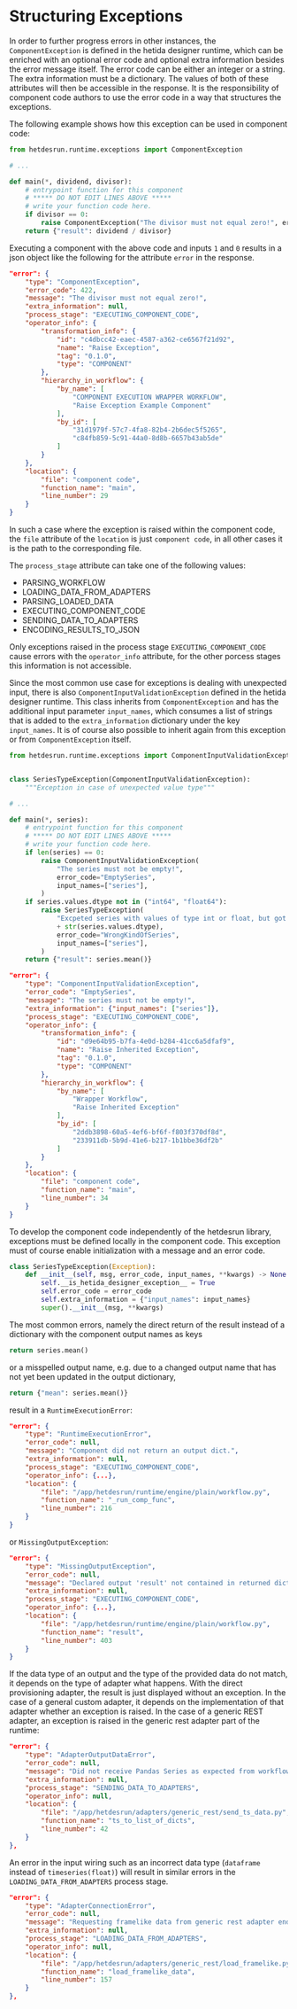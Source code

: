 # Structuring Exceptions

In order to further progress errors in other instances, the `ComponentException` is defined in the hetida designer runtime, which can be enriched with an optional error code and optional extra information besides the error message itself.
The error code can be either an integer or a string.
The extra information must be a dictionary.
The values of both of these attributes will then be accessible in the response.
It is the responsibility of component code authors to use the error code in a way that structures the exceptions.

The following example shows how this exception can be used in component code:

```python
from hetdesrun.runtime.exceptions import ComponentException

# ...

def main(*, dividend, divisor):
    # entrypoint function for this component
    # ***** DO NOT EDIT LINES ABOVE *****
    # write your function code here.
    if divisor == 0:
        raise ComponentException("The divisor must not equal zero!", error_code=422)
    return {"result": dividend / divisor}
```

Executing a component with the above code and inputs `1` and `0` results in a json object like the following for the attribute `error` in the response.

```json
"error": {
    "type": "ComponentException",
    "error_code": 422,
    "message": "The divisor must not equal zero!",
    "extra_information": null,
    "process_stage": "EXECUTING_COMPONENT_CODE",
    "operator_info": {
        "transformation_info": {
            "id": "c4dbcc42-eaec-4587-a362-ce6567f21d92",
            "name": "Raise Exception",
            "tag": "0.1.0",
            "type": "COMPONENT"
        },
        "hierarchy_in_workflow": {
            "by_name": [
                "COMPONENT EXECUTION WRAPPER WORKFLOW",
                "Raise Exception Example Component"
            ],
            "by_id": [
                "31d1979f-57c7-4fa8-82b4-2b6dec5f5265",
                "c84fb859-5c91-44a0-8d8b-6657b43ab5de"
            ]
        }
    },
    "location": {
        "file": "component code",
        "function_name": "main",
        "line_number": 29
    }
}
```

In such a case where the exception is raised within the component code, the `file` attribute of the `location` is just `component code`, in all other cases it is the path to the corresponding file.

The `process_stage` attribute can take one of the following values:
* PARSING_WORKFLOW
* LOADING_DATA_FROM_ADAPTERS
* PARSING_LOADED_DATA
* EXECUTING_COMPONENT_CODE
* SENDING_DATA_TO_ADAPTERS 
* ENCODING_RESULTS_TO_JSON

Only exceptions raised in the process stage `EXECUTING_COMPONENT_CODE` cause errors with the `operator_info` attribute, for the other porcess stages this information is not accessible.

Since the most common use case for exceptions is dealing with unexpected input, there is also `ComponentInputValidationException` defined in the hetida designer runtime.
This class inherits from `ComponentException` and has the additional input parameter `input_names`, which consumes a list of strings that is added to the `extra_information` dictionary under the key `input_names`.
It is of course also possible to inherit again from this exception or from `ComponentException` itself.

```python
from hetdesrun.runtime.exceptions import ComponentInputValidationException


class SeriesTypeException(ComponentInputValidationException):
    """Exception in case of unexpected value type"""

# ...

def main(*, series):
    # entrypoint function for this component
    # ***** DO NOT EDIT LINES ABOVE *****
    # write your function code here.
    if len(series) == 0:
        raise ComponentInputValidationException(
            "The series must not be empty!",
            error_code="EmptySeries",
            input_names=["series"],
        )
    if series.values.dtype not in ("int64", "float64"):
        raise SeriesTypeException(
            "Excpeted series with values of type int or float, but got type "
            + str(series.values.dtype),
            error_code="WrongKindOfSeries",
            input_names=["series"],
        )
    return {"result": series.mean()}
```

```json
"error": {
    "type": "ComponentInputValidationException",
    "error_code": "EmptySeries",
    "message": "The series must not be empty!",
    "extra_information": {"input_names": ["series"]},
    "process_stage": "EXECUTING_COMPONENT_CODE",
    "operator_info": {
        "transformation_info": {
            "id": "d9e64b95-b7fa-4e0d-b284-41cc6a5dfaf9",
            "name": "Raise Inherited Exception",
            "tag": "0.1.0",
            "type": "COMPONENT"
        },
        "hierarchy_in_workflow": {
            "by_name": [
                "Wrapper Workflow",
                "Raise Inherited Exception"
            ],
            "by_id": [
                "2ddb3898-60a5-4ef6-bf6f-f803f370df8d",
                "233911db-5b9d-41e6-b217-1b1bbe36df2b"
            ]
        }
    },
    "location": {
        "file": "component code",
        "function_name": "main",
        "line_number": 34
    }
}
```

To develop the component code independently of the hetdesrun library, exceptions must be defined locally in the component code.
This exception must of course enable initialization with a message and an error code.

```python
class SeriesTypeException(Exception):
    def __init__(self, msg, error_code, input_names, **kwargs) -> None:
        self.__is_hetida_designer_exception__ = True
        self.error_code = error_code
        self.extra_information = {"input_names": input_names}
        super().__init__(msg, **kwargs)
```

The most common errors, namely the direct return of the result instead of a dictionary with the component output names as keys 

```python
return series.mean()
```

or a misspelled output name, e.g. due to a changed output name that has not yet been updated in the output dictionary,

```python
return {"mean": series.mean()}
```

result in a `RuntimeExecutionError`:

```json
"error": {
    "type": "RuntimeExecutionError",
    "error_code": null,
    "message": "Component did not return an output dict.",
    "extra_information": null,
    "process_stage": "EXECUTING_COMPONENT_CODE",
    "operator_info": {...},
    "location": {
        "file": "/app/hetdesrun/runtime/engine/plain/workflow.py",
        "function_name": "_run_comp_func",
        "line_number": 216
    }
}
```

or `MissingOutputException`:

```json
"error": {
    "type": "MissingOutputException",
    "error_code": null,
    "message": "Declared output 'result' not contained in returned dictionary.",
    "extra_information": null,
    "process_stage": "EXECUTING_COMPONENT_CODE",
    "operator_info": {...},
    "location": {
        "file": "/app/hetdesrun/runtime/engine/plain/workflow.py",
        "function_name": "result",
        "line_number": 403
    }
}
```

If the data type of an output and the type of the provided data do not match, it depends on the type of adapter what happens.
With the direct provisioning adapter, the result is just displayed without an exception.
In the case of a general custom adapter, it depends on the implementation of that adapter whether an exception is raised.
In the case of a generic REST adapter, an exception is raised in the generic rest adapter part of the runtime:

```json
"error": {
    "type": "AdapterOutputDataError",
    "error_code": null,
    "message": "Did not receive Pandas Series as expected from workflow output. Got <class 'numpy.float64'> instead.",
    "extra_information": null,
    "process_stage": "SENDING_DATA_TO_ADAPTERS",
    "operator_info": null,
    "location": {
        "file": "/app/hetdesrun/adapters/generic_rest/send_ts_data.py",
        "function_name": "ts_to_list_of_dicts",
        "line_number": 42
    }
},
```

An error in the input wiring such as an incorrect data type (`dataframe` instead of `timeseries(float)`) will result in similar errors in the `LOADING_DATA_FROM_ADAPTERS` process stage.

```json
"error": {
    "type": "AdapterConnectionError",
    "error_code": null,
    "message": "Requesting framelike data from generic rest adapter endpoint http://hetida-designer-demo-adapter-python:8092/dataframe failed. Status code: 404. Text: {\"detail\":\"No dataframe data available with provided id 'root.plantA.picklingUnit.influx.temp'.\"}",
    "extra_information": null,
    "process_stage": "LOADING_DATA_FROM_ADAPTERS",
    "operator_info": null,
    "location": {
        "file": "/app/hetdesrun/adapters/generic_rest/load_framelike.py",
        "function_name": "load_framelike_data",
        "line_number": 157
    }
},
```